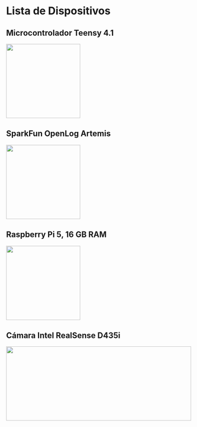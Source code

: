 # Lista de Dispositivos

## Microcontrolador Teensy 4.1
<img src="https://github.com/user-attachments/assets/4eb4f574-3eb5-4b48-ad55-5640e57f75cd" width="200" height="200"/>

## SparkFun OpenLog Artemis
<img src="https://github.com/user-attachments/assets/90d5f982-3cbd-4b0c-a16e-c21314cd911b" width="200" height="200"/>

## Raspberry Pi 5, 16 GB RAM
<img src="https://github.com/user-attachments/assets/141a9832-9bc6-4b72-bd28-e63e6d6cea64" width="200" height="200"/>

## Cámara Intel RealSense D435i
<img src="https://github.com/user-attachments/assets/78c0d0d9-ff89-48b4-bf28-c2d4bce045f8" width="500" height="200"/>





